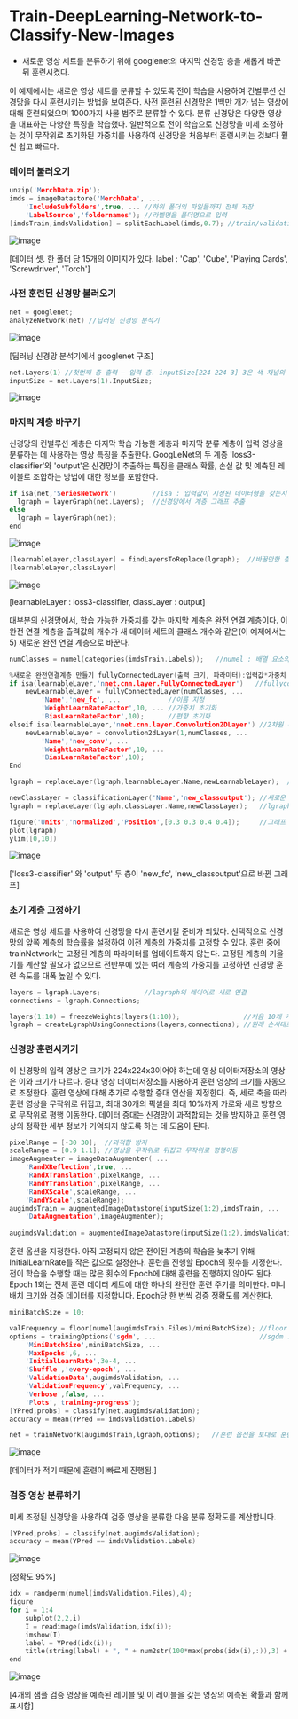 # Train-DeepLearning-Network-to-Classify-New-Images
 - 새로운 영상 세트를 분류하기 위해 googlenet의 마지막 신경망 층을 새롭게 바꾼 뒤 훈련시켰다.

이 예제에서는 새로운 영상 세트를 분류할 수 있도록 전이 학습을 사용하여 컨벌루션 신경망을 다시 훈련시키는 방법을 보여준다.
사전 훈련된 신경망은 1백만 개가 넘는 영상에 대해 훈련되었으며 1000가지 사물 범주로 분류할 수 있다. 분류 신경망은 다양한 영상을 대표하는 다양한 특징을 학습했다.
일반적으로 전이 학습으로 신경망을 미세 조정하는 것이 무작위로 초기화된 가중치를 사용하여 신경망을 처음부터 훈련시키는 것보다 훨씬 쉽고 빠르다.

### 데이터 불러오기
```c
unzip('MerchData.zip');
imds = imageDatastore('MerchData', ...
    'IncludeSubfolders',true, ... //하위 폴더의 파일들까지 전체 저장
    'LabelSource','foldernames'); //라벨명을 폴더명으로 입력
[imdsTrain,imdsValidation] = splitEachLabel(imds,0.7); //train/validation 데이터 0.7 비율로 나눔(저장형식은 imagedatastore 그대로)
```
![image](https://user-images.githubusercontent.com/86040099/123505580-ea59e680-d69a-11eb-89e4-0c8351aa8797.png)

[데이터 셋. 한 폴더 당 15개의 이미지가 있다. label : 'Cap', 'Cube', 'Playing Cards', 'Screwdriver', 'Torch']

### 사전 훈련된 신경망 불러오기
```c
net = googlenet;
analyzeNetwork(net) //딥러닝 신경망 분석기
```
![image](https://user-images.githubusercontent.com/86040099/123505139-48d19580-d698-11eb-96a0-2034ee7d14d3.png)

[딥러닝 신경망 분석기에서 googlenet 구조]

```c
net.Layers(1) //첫번째 층 출력 – 입력 층. inputSize[224 224 3] 3은 색 채널의 개수
inputSize = net.Layers(1).InputSize;
```
![image](https://user-images.githubusercontent.com/86040099/123505570-d9a97080-d69a-11eb-90ff-90887c9c5255.png)
                      
### 마지막 계층 바꾸기
신경망의 컨벌루션 계층은 마지막 학습 가능한 계층과 마지막 분류 계층이 입력 영상을 분류하는 데 사용하는 영상 특징을 추출한다. GoogLeNet의 두 계층 'loss3-classifier'와 'output'은 신경망이 추출하는 특징을 클래스 확률, 손실 값 및 예측된 레이블로 조합하는 방법에 대한 정보를 포함한다.
```c
if isa(net,'SeriesNetwork')         //isa : 입력값이 지정된 데이터형을 갖는지 확인/ SeriesNetwork : 계층이 하나씩 차례대로 연결. 하나의 입력계층과 하나의 출력 계층
  lgraph = layerGraph(net.Layers);  //신경망에서 계층 그래프 추출
else
  lgraph = layerGraph(net);
end 
```
![image](https://user-images.githubusercontent.com/86040099/123505625-2db45500-d69b-11eb-8b1a-c463a45840d6.png)

```c
[learnableLayer,classLayer] = findLayersToReplace(lgraph);  //바꿀만한 층을 찾는 함수.
[learnableLayer,classLayer]                                
```
![image](https://user-images.githubusercontent.com/86040099/123505816-25a8e500-d69c-11eb-9894-0193eb8c25a7.png)

[learnableLayer : loss3-classifier, classLayer : output]

대부분의 신경망에서, 학습 가능한 가중치를 갖는 마지막 계층은 완전 연결 계층이다. 이 완전 연결 계층을 출력값의 개수가 새 데이터 세트의 클래스 개수와 같은(이 예제에서는 5) 새로운 완전 연결 계층으로 바꾼다. 

```c
numClasses = numel(categories(imdsTrain.Labels));   //numel : 배열 요소의 전체 수/ categories : 카테고리형 배열 만들기(겹치는 것 없앰) => train 라벨의 수 지정

%새로운 완전연결계층 만들기 fullyConnectedLayer(출력 크기, 파라미터):입력값*가중치 행렬+편향 벡터
if isa(learnableLayer,'nnet.cnn.layer.FullyConnectedLayer')   //fullyconnectedlayer 완전 연결 계층
    newLearnableLayer = fullyConnectedLayer(numClasses, ...
        'Name','new_fc', ...            //이름 지정
        'WeightLearnRateFactor',10, ... //가중치 초기화
        'BiasLearnRateFactor',10);      //편향 초기화
elseif isa(learnableLayer,'nnet.cnn.layer.Convolution2DLayer') //2차원 컨벌루션 계층
    newLearnableLayer = convolution2dLayer(1,numClasses, ...
        'Name','new_conv', ...
        'WeightLearnRateFactor',10, ...
        'BiasLearnRateFactor',10);
End

lgraph = replaceLayer(lgraph,learnableLayer.Name,newLearnableLayer);  //lgraph 기존의 완전 연결 계층을 새롭게 만든 계층으로 바꿈

newClassLayer = classificationLayer('Name','new_classoutput'); //새로운 output계층 만듦
lgraph = replaceLayer(lgraph,classLayer.Name,newClassLayer);   //lgraph 기존의 출력 계층을 새롭게 만든 출력 계층으로 바꿈

figure('Units','normalized','Position',[0.3 0.3 0.4 0.4]);     //그래프 위치 조정
plot(lgraph)
ylim([0,10])
```
![image](https://user-images.githubusercontent.com/86040099/123506084-5dfcf300-d69d-11eb-965d-9bfe18dfeb16.png)

['loss3-classifier' 와 'output' 두 층이 'new_fc', 'new_classoutput'으로 바뀐 그래프]

### 초기 계층 고정하기
새로운 영상 세트를 사용하여 신경망을 다시 훈련시킬 준비가 되었다. 선택적으로 신경망의 앞쪽 계층의 학습률을 설정하여 이전 계층의 가중치를 고정할 수 있다. 훈련 중에 trainNetwork는 고정된 계층의 파라미터를 업데이트하지 않는다. 고정된 계층의 기울기를 계산할 필요가 없으므로 전반부에 있는 여러 계층의 가중치를 고정하면 신경망 훈련 속도를 대폭 높일 수 있다.

```c
layers = lgraph.Layers;           //lagraph의 레이어로 새로 연결
connections = lgraph.Connections; 

layers(1:10) = freezeWeights(layers(1:10));                //처음 10개 계층 학습률 0으로 설정
lgraph = createLgraphUsingConnections(layers,connections); //원래 순서대로 다시 연결
```

### 신경망 훈련시키기
이 신경망의 입력 영상은 크기가 224x224x3이어야 하는데 영상 데이터저장소의 영상은 이와 크기가 다르다. 증대 영상 데이터저장소를 사용하여 훈련 영상의 크기를 자동으로 조정한다. 훈련 영상에 대해 추가로 수행할 증대 연산을 지정한다. 즉, 세로 축을 따라 훈련 영상을 무작위로 뒤집고, 최대 30개의 픽셀을 최대 10%까지 가로와 세로 방향으로 무작위로 평행 이동한다. 데이터 증대는 신경망이 과적합되는 것을 방지하고 훈련 영상의 정확한 세부 정보가 기억되지 않도록 하는 데 도움이 된다.
```c
pixelRange = [-30 30];  //과적합 방지
scaleRange = [0.9 1.1]; //영상을 무작위로 뒤집고 무작위로 평행이동
imageAugmenter = imageDataAugmenter( ...
    'RandXReflection',true, ...
    'RandXTranslation',pixelRange, ...
    'RandYTranslation',pixelRange, ...
    'RandXScale',scaleRange, ...
    'RandYScale',scaleRange);
augimdsTrain = augmentedImageDatastore(inputSize(1:2),imdsTrain, ...
    'DataAugmentation',imageAugmenter);
    
augimdsValidation = augmentedImageDatastore(inputSize(1:2),imdsValidation);  //train과 val영상 크기 조정
```

훈련 옵션을 지정한다. 아직 고정되지 않은 전이된 계층의 학습을 늦추기 위해 InitialLearnRate를 작은 값으로 설정한다. 
훈련을 진행할 Epoch의 횟수를 지정한다. 전이 학습을 수행할 때는 많은 횟수의 Epoch에 대해 훈련을 진행하지 않아도 된다. Epoch 1회는 전체 훈련 데이터 세트에 대한 하나의 완전한 훈련 주기를 의미한다. 미니 배치 크기와 검증 데이터를 지정합니다. Epoch당 한 번씩 검증 정확도를 계산한다.
```c
miniBatchSize = 10;

valFrequency = floor(numel(augimdsTrain.Files)/miniBatchSize); //floor : 내림
options = trainingOptions('sgdm', ...                          //sgdm : 모멘텀(한점의 기울기)을 사용한 확률적 경사하강법 
    'MiniBatchSize',miniBatchSize, ...
    'MaxEpochs',6, ...
    'InitialLearnRate',3e-4, ...
    'Shuffle','every-epoch', ...
    'ValidationData',augimdsValidation, ...
    'ValidationFrequency',valFrequency, ...
    'Verbose',false, ...
    'Plots','training-progress');
[YPred,probs] = classify(net,augimdsValidation);
accuracy = mean(YPred == imdsValidation.Labels)

net = trainNetwork(augimdsTrain,lgraph,options);   //훈련 옵션을 토대로 훈련시킴

```
![image](https://user-images.githubusercontent.com/86040099/123506413-02cc0000-d69f-11eb-8847-774d065af779.png)

[데이터가 적기 때문에 훈련이 빠르게 진행됨.]

 ### 검증 영상 분류하기
미세 조정된 신경망을 사용하여 검증 영상을 분류한 다음 분류 정확도를 계산합니다.
```c
[YPred,probs] = classify(net,augimdsValidation);
accuracy = mean(YPred == imdsValidation.Labels)
```
![image](https://user-images.githubusercontent.com/86040099/123506440-34dd6200-d69f-11eb-9f28-794c144223d1.png)

[정확도 95%]

```c
idx = randperm(numel(imdsValidation.Files),4);
figure
for i = 1:4
    subplot(2,2,i)
    I = readimage(imdsValidation,idx(i));
    imshow(I)
    label = YPred(idx(i));
    title(string(label) + ", " + num2str(100*max(probs(idx(i),:)),3) + "%");
end
```

![image](https://user-images.githubusercontent.com/86040099/123506513-8259cf00-d69f-11eb-9af2-077b59e1d1f6.png)

[4개의 샘플 검증 영상을 예측된 레이블 및 이 레이블을 갖는 영상의 예측된 확률과 함께 표시함]
